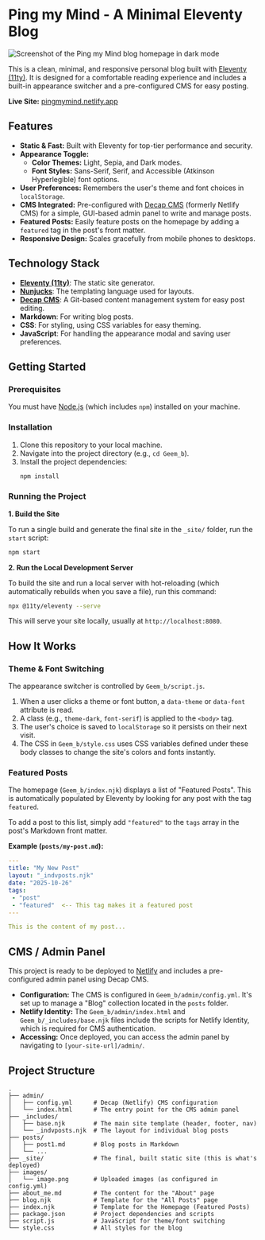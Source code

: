 # Ping my Mind - A Minimal Eleventy Blog

![Screenshot of the Ping my Mind blog homepage in dark mode](https://github.com/krishpyyy-pt/pingmymind/blob/main/WhatsApp%20Image%202025-10-25%20at%208.08.43%20PM.jpeg?raw=true)

This is a clean, minimal, and responsive personal blog built with [Eleventy (11ty)](https://www.11ty.dev/). It is designed for a comfortable reading experience and includes a built-in appearance switcher and a pre-configured CMS for easy posting.

**Live Site:** [pingmymind.netlify.app](https://pingmymind.netlify.app/)

## Features

* **Static & Fast:** Built with Eleventy for top-tier performance and security.
* **Appearance Toggle:**
    * **Color Themes:** Light, Sepia, and Dark modes.
    * **Font Styles:** Sans-Serif, Serif, and Accessible (Atkinson Hyperlegible) font options.
* **User Preferences:** Remembers the user's theme and font choices in `localStorage`.
* **CMS Integrated:** Pre-configured with [Decap CMS](https://decapcms.org/) (formerly Netlify CMS) for a simple, GUI-based admin panel to write and manage posts.
* **Featured Posts:** Easily feature posts on the homepage by adding a `featured` tag in the post's front matter.
* **Responsive Design:** Scales gracefully from mobile phones to desktops.

## Technology Stack

* **[Eleventy (11ty)](https://www.11ty.dev/)**: The static site generator.
* **[Nunjucks](https://mozilla.github.io/nunjucks/)**: The templating language used for layouts.
* **[Decap CMS](https://decapcms.org/)**: A Git-based content management system for easy post editing.
* **Markdown**: For writing blog posts.
* **CSS**: For styling, using CSS variables for easy theming.
* **JavaScript**: For handling the appearance modal and saving user preferences.

## Getting Started

### Prerequisites

You must have [Node.js](https://nodejs.org/) (which includes `npm`) installed on your machine.

### Installation

1.  Clone this repository to your local machine.
2.  Navigate into the project directory (e.g., `cd Geem_b`).
3.  Install the project dependencies:
    ```sh
    npm install
    ```

### Running the Project

**1. Build the Site**

To run a single build and generate the final site in the `_site/` folder, run the `start` script:

```sh
npm start
````

**2. Run the Local Development Server**

To build the site and run a local server with hot-reloading (which automatically rebuilds when you save a file), run this command:

```sh
npx @11ty/eleventy --serve
```

This will serve your site locally, usually at `http://localhost:8080`.

## How It Works

### Theme & Font Switching

The appearance switcher is controlled by `Geem_b/script.js`.

1.  When a user clicks a theme or font button, a `data-theme` or `data-font` attribute is read.
2.  A class (e.g., `theme-dark`, `font-serif`) is applied to the `<body>` tag.
3.  The user's choice is saved to `localStorage` so it persists on their next visit.
4.  The CSS in `Geem_b/style.css` uses CSS variables defined under these body classes to change the site's colors and fonts instantly.

### Featured Posts

The homepage (`Geem_b/index.njk`) displays a list of "Featured Posts". This is automatically populated by Eleventy by looking for any post with the tag `featured`.

To add a post to this list, simply add `"featured"` to the `tags` array in the post's Markdown front matter.

**Example (`posts/my-post.md`):**

```yaml
---
title: "My New Post"
layout: "_indvposts.njk"
date: "2025-10-26"
tags: 
 - "post"
 - "featured"  <-- This tag makes it a featured post
---

This is the content of my post...
```

## CMS / Admin Panel

This project is ready to be deployed to [Netlify](https://www.netlify.com/) and includes a pre-configured admin panel using Decap CMS.

  * **Configuration:** The CMS is configured in `Geem_b/admin/config.yml`. It's set up to manage a "Blog" collection located in the `posts` folder.
  * **Netlify Identity:** The `Geem_b/admin/index.html` and `Geem_b/_includes/base.njk` files include the scripts for Netlify Identity, which is required for CMS authentication.
  * **Accessing:** Once deployed, you can access the admin panel by navigating to `[your-site-url]/admin/`.

## Project Structure

```
.
├── admin/
│   ├── config.yml      # Decap (Netlify) CMS configuration
│   └── index.html      # The entry point for the CMS admin panel
├── _includes/
│   ├── base.njk        # The main site template (header, footer, nav)
│   └── _indvposts.njk  # The layout for individual blog posts
├── posts/
│   ├── post1.md        # Blog posts in Markdown
│   └── ...
├── _site/              # The final, built static site (this is what's deployed)
├── images/
│   └── image.png       # Uploaded images (as configured in config.yml)
├── about_me.md         # The content for the "About" page
├── blog.njk            # Template for the "All Posts" page
├── index.njk           # Template for the Homepage (Featured Posts)
├── package.json        # Project dependencies and scripts
├── script.js           # JavaScript for theme/font switching
└── style.css           # All styles for the blog
```

```
```